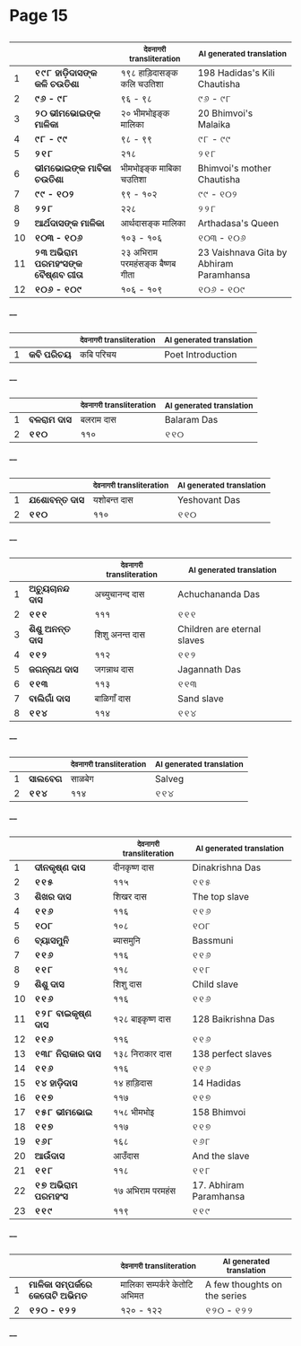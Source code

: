 # Page 15
## 
| | | <sub>देवनागरी transliteration</sub> | <sub>AI generated translation</sub> |
| --- | --- | --- | ---|
| 1 | **୧୯୮ ହାଡ଼ିଦାସଙ୍କ କଳି ଚଉତିଶା** | १९८ हाड़िदासङ्क कलि चउतिशा | 198 Hadidas&#39;s Kili Chautisha | <!-- Block 1 -->
| 2 | **୯୬ - ୯୮** | ९६ - ९८ | ୯୬ - ୯୮ | <!-- Block 27 -->
| 3 | **୨୦ ଭୀମଭୋଇଙ୍କ ମାଳିକା** | २० भीमभोइङ्क मालिका | 20 Bhimvoi&#39;s Malaika | <!-- Block 1 -->
| 4 | **୯୮ - ୯୯** | ९८ - ९९ | ୯୮ - ୯୯ | <!-- Block 28 -->
| 5 | **୨୧୮** | २१८ | ୨୧୮ | <!-- Block 2 -->
| 6 | **ଭୀମଭୋଇଙ୍କ ମାବିକା ଚଉତିଶା** | भीमभोइङ्क माबिका चउतिशा | Bhimvoi&#39;s mother Chautisha | <!-- Block 8 -->
| 7 | **୯୯ - ୧୦୨** | ९९ - १०२ | ୯୯ - ୧୦୨ | <!-- Block 29 -->
| 8 | **୨୨୮** | २२८ | ୨୨୮ | <!-- Block 3 -->
| 9 | **ଆର୍ଥଦାସଙ୍କ ମାଳିକା** | आर्थदासङ्क मालिका | Arthadasa&#39;s Queen | <!-- Block 9 -->
| 10 | **୧୦୩ - ୧୦୬** | १०३ - १०६ | ୧୦୩ - ୧୦୬ | <!-- Block 30 -->
| 11 | **୨୩ ଅଭିରାମ ପରମହଂସଙ୍କ ବୈଷ୍ଣବ ଗୀତା** | २३ अभिराम परमहंसङ्क बैष्णब गीता | 23 Vaishnava Gita by Abhiram Paramhansa | <!-- Block 4 -->
| 12 | **୧୦୬ - ୧୦୯** | १०६ - १०९ | ୧୦୬ - ୧୦୯ | <!-- Block 31 -->
<!-- Section [1], [27,28],  -->
<!-- Section [2], [8], [29],  -->
<!-- Section [3], [9], [30],  -->
<!-- Section [4], [31],  -->
<!-- Placeholder for translation. Place text between the underscores(_) and with no leading or trailing spaces. -->
**__**


## 
| | | <sub>देवनागरी transliteration</sub> | <sub>AI generated translation</sub> |
| --- | --- | --- | ---|
| 1 | **କବି ପରିଚୟ** | कबि परिचय | Poet Introduction | <!-- Block 5 -->
<!-- Section [5],  -->
<!-- Placeholder for translation. Place text between the underscores(_) and with no leading or trailing spaces. -->
**__**


## 
| | | <sub>देवनागरी transliteration</sub> | <sub>AI generated translation</sub> |
| --- | --- | --- | ---|
| 1 | **ବଳରାମ ଦାସ** | बलराम दास | Balaram Das | <!-- Block 10 -->
| 2 | **୧୧୦** | ११० | ୧୧୦ | <!-- Block 32 -->
<!-- Section [10], [32],  -->
<!-- Placeholder for translation. Place text between the underscores(_) and with no leading or trailing spaces. -->
**__**


## 
| | | <sub>देवनागरी transliteration</sub> | <sub>AI generated translation</sub> |
| --- | --- | --- | ---|
| 1 | **ଯଶୋବନ୍ତ ଦାସ** | यशोबन्त दास | Yeshovant Das | <!-- Block 11 -->
| 2 | **୧୧୦** | ११० | ୧୧୦ | <!-- Block 33 -->
<!-- Section [11], [33],  -->
<!-- Placeholder for translation. Place text between the underscores(_) and with no leading or trailing spaces. -->
**__**


## 
| | | <sub>देवनागरी transliteration</sub> | <sub>AI generated translation</sub> |
| --- | --- | --- | ---|
| 1 | **ଅଚ୍ୟୁଚାନନ୍ଦ ଦାସ** | अच्युचानन्द दास | Achuchananda Das | <!-- Block 12 -->
| 2 | **୧୧୧** | १११ | ୧୧୧ | <!-- Block 34 -->
| 3 | **ଶିଶୁ ଅନନ୍ତ ଦାସ** | शिशु अनन्त दास | Children are eternal slaves | <!-- Block 13 -->
| 4 | **୧୧୨** | ११२ | ୧୧୨ | <!-- Block 35 -->
| 5 | **ଜଗନ୍ନାଥ ଦାସ** | जगन्नाथ दास | Jagannath Das | <!-- Block 14 -->
| 6 | **୧୧୩** | ११३ | ୧୧୩ | <!-- Block 36 -->
| 7 | **ବାଲିଗାଁ ଦାସ** | बाळिगाँ दास | Sand slave | <!-- Block 15 -->
| 8 | **୧୧୪** | ११४ | ୧୧୪ | <!-- Block 37 -->
<!-- Section [12], [34],  -->
<!-- Section [13], [35],  -->
<!-- Section [14], [36],  -->
<!-- Section [15], [37],  -->
<!-- Placeholder for translation. Place text between the underscores(_) and with no leading or trailing spaces. -->
**__**


## 
| | | <sub>देवनागरी transliteration</sub> | <sub>AI generated translation</sub> |
| --- | --- | --- | ---|
| 1 | **ସାଲବେଗ** | साळबेग | Salveg | <!-- Block 16 -->
| 2 | **୧୧୪** | ११४ | ୧୧୪ | <!-- Block 38 -->
<!-- Section [16], [38],  -->
<!-- Placeholder for translation. Place text between the underscores(_) and with no leading or trailing spaces. -->
**__**


## 
| | | <sub>देवनागरी transliteration</sub> | <sub>AI generated translation</sub> |
| --- | --- | --- | ---|
| 1 | **ଦୀନକୃଷ୍ଣ ଦାସ** | दीनकृष्ण दास | Dinakrishna Das | <!-- Block 17 -->
| 2 | **୧୧୫** | ११५ | ୧୧୫ | <!-- Block 39 -->
| 3 | **ଶିଖର ଦାସ** | शिखर दास | The top slave | <!-- Block 18 -->
| 4 | **୧୧୬** | ११६ | ୧୧୬ | <!-- Block 40 -->
| 5 | **୧୦୮** | १०८ | ୧୦୮ | <!-- Block 6 -->
| 6 | **ବ୍ୟାସମୁନି** | ब्यासमुनि | Bassmuni | <!-- Block 19 -->
| 7 | **୧୧୬** | ११६ | ୧୧୬ | <!-- Block 41 -->
| 8 | **୧୧୮** | ११८ | ୧୧୮ | <!-- Block 7 -->
| 9 | **ଶିଶୁ ଦାସ** | शिशु दास | Child slave | <!-- Block 19 -->
| 10 | **୧୧୬** | ११६ | ୧୧୬ | <!-- Block 42 -->
| 11 | **୧୨୮ ବାଇକୃଷ୍ଣ ଦାସ** | १२८ बाइकृष्ण दास | 128 Baikrishna Das | <!-- Block 20 -->
| 12 | **୧୧୬** | ११६ | ୧୧୬ | <!-- Block 43 -->
| 13 | **୧୩୮ ନିରାକାର ଦାସ** | १३८ निराकार दास | 138 perfect slaves | <!-- Block 21 -->
| 14 | **୧୧୬** | ११६ | ୧୧୬ | <!-- Block 44 -->
| 15 | **୧୪ ହାଡ଼ିଦାସ** | १४ हाड़िदास | 14 Hadidas | <!-- Block 21 -->
| 16 | **୧୧୭** | ११७ | ୧୧୭ | <!-- Block 45 -->
| 17 | **୧୫୮ ଭୀମଭୋଇ** | १५८ भीमभोइ | 158 Bhimvoi | <!-- Block 22 -->
| 18 | **୧୧୭** | ११७ | ୧୧୭ | <!-- Block 46 -->
| 19 | **୧୬୮** | १६८ | ୧୬୮ | <!-- Block 23 -->
| 20 | **ଆଉଁଦାସ** | आउँदास | And the slave | <!-- Block 24 -->
| 21 | **୧୧୮** | ११८ | ୧୧୮ | <!-- Block 47 -->
| 22 | **୧୭ ଅଭିରାମ ପରମହଂସ** | १७ अभिराम परमहंस | 17. Abhiram Paramhansa | <!-- Block 25 -->
| 23 | **୧୧୯** | ११९ | ୧୧୯ | <!-- Block 48 -->
<!-- Section [17], [39],  -->
<!-- Section [18], [40],  -->
<!-- Section [6,7], [19], [41,42],  -->
<!-- Section [20], [43],  -->
<!-- Section [21], [44,45],  -->
<!-- Section [22], [46],  -->
<!-- Section [23], [24], [47],  -->
<!-- Section [25], [48],  -->
<!-- Placeholder for translation. Place text between the underscores(_) and with no leading or trailing spaces. -->
**__**


## 
| | | <sub>देवनागरी transliteration</sub> | <sub>AI generated translation</sub> |
| --- | --- | --- | ---|
| 1 | **ମାଳିକା ସମ୍ପର୍କରେ କେତୋଟି ଅଭିମତ** | मालिका सम्पर्करे केतोटि अभिमत | A few thoughts on the series | <!-- Block 26 -->
| 2 | **୧୨୦ - ୧୨୨** | १२० - १२२ | ୧୨୦ - ୧୨୨ | <!-- Block 49 -->
<!-- Section [26], [49],  -->
<!-- Placeholder for translation. Place text between the underscores(_) and with no leading or trailing spaces. -->
**__**
